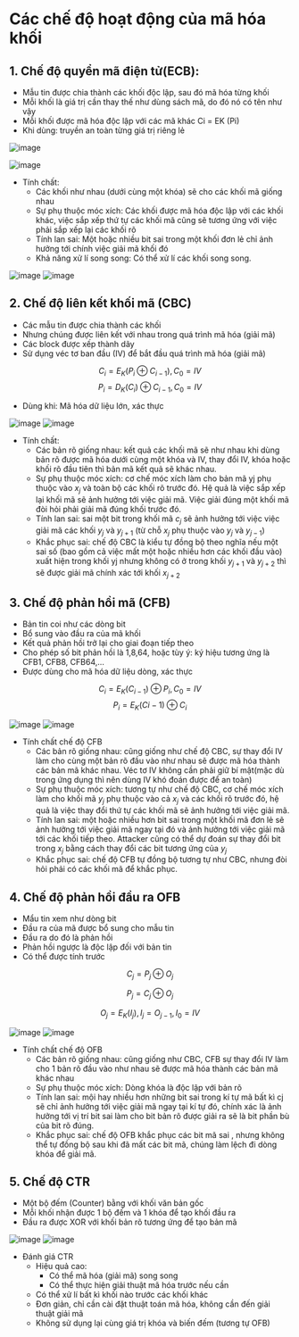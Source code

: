 # Các chế độ hoạt động của mã hóa khối

## 1. Chế độ quyển mã điện tử(ECB):

- Mẫu tin được chia thành các khối độc lập, sau đó mã hóa từng khối
- Mỗi khối là giá trị cần thay thế như dùng sách mã, do đó nó có tên như vậy
- Mỗi khối được mã hóa độc lập với các mã khác Ci = EK (Pi)
- Khi dùng: truyền an toàn từng giá trị riêng lẻ

![image](image7.png)

![image](image8.png)

- Tính chất:
    + Các khối như nhau (dưới cùng một khóa) sẽ cho các khối mã giống nhau
    + Sự phụ thuộc móc xích: Các khối được mã hóa độc lập với các khối khác, việc sắp xếp thứ tự các khối mã cũng sẽ tương ứng với việc phải sắp xếp lại các khối rõ
    + Tính lan sai: Một hoặc nhiều bit sai trong một khối đơn lẻ chỉ ảnh hưởng tới chính việc giải mã khối đó
    + Khả năng xử lí song song: Có thể xử lí các khối song song.

![image](image9.jpg)
![image](image10.jpg) 

## 2. Chế độ liên kết khối mã (CBC)
- Các mẫu tin được chia thành các khối
- Nhưng chúng được liên kết với nhau trong quá trình mã hóa (giải mã)
- Các block được xếp thành dãy
- Sử dụng véc tơ ban đầu (IV) để bắt đầu quá trình mã hóa (giải mã)

$$C_{i}  = E_{K} (P_{i} \oplus C_{i - 1}), C_{0} = IV$$
$$P_{i} = D_{K}(C_{i}) \oplus C_{i - 1} , C_{0} = IV$$

-  Dùng khi: Mã hóa dữ liệu lớn, xác thực

![image](image11.png)
![image](image12.png)

- Tính chất:
    + Các bản rõ giống nhau: kết quả các khối mã sẽ như nhau khi dùng bản rõ được mã hóa dưới cùng một khóa và IV, thay đổi IV, khóa hoặc khối rõ đầu tiên thì bản mã kết quả sẽ khác nhau.
    + Sự phụ thuộc móc xích: cơ chế móc xích làm cho bản mã yj phụ thuộc vào $x_{j}$ và toàn bộ các khối rõ trước đó. Hệ quả là việc sắp xếp lại khối mã sẽ ảnh hưởng tới việc giải mã. Việc giải đúng một khối mã đòi hỏi phải giải mã đúng khối trước đó.
    + Tính lan sai: sai một bit trong khối mã $c_{j}$ sẽ ảnh hưởng tới việc việc giải mã các khối $y_{j}$ và $y_{j + 1}$ (từ chỗ  $x_{j}$ phụ thuộc vào $y_{j}$ và $y_{j - 1}$)
    + Khắc phục sai: chế độ CBC là kiểu tự đồng bộ theo nghĩa nếu một sai số (bao gồm cả việc mất một hoặc nhiều hơn các khối đầu vào) xuất hiện trong khối yj  nhưng không có ở trong khối $y_{j + 1}$ và $y_{j + 2}$ thì sẽ được giải mã chính xác tới khối $x_{j + 2}$ 

## 3. Chế độ phản hồi mã (CFB)
- Bản tin coi như các dòng bit
- Bổ sung vào đầu ra của mã khối
- Kết quả phản hồi trở lại cho giai đoạn tiếp theo
- Cho phép số bit phản hồi là 1,8,64, hoặc tùy ý: ký hiệu tương ứng là CFB1, CFB8, CFB64,…
- Được dùng cho mã hóa dữ liệu dòng, xác thực

$$C_{i} = E_{K}(C_{i-1}) \oplus P_{i} , C_{0}  = IV$$
$$P_{i} = E_{K}(C{i-1}) \oplus C_{i}$$

![image](image13.png)
![image](image14.png)

- Tính chất chế độ CFB
    + Các bản rõ giống nhau: cũng giống như chế độ CBC, sự thay đổi IV làm cho cùng một bản rõ đầu vào như nhau sẽ được mã hóa thành các bản mã khác nhau. Véc tơ IV không cần phải giữ bí mật(mặc dù trong ứng dụng thì nên dùng IV khó đoán được để an toàn)
    + Sự phụ thuộc móc xích: tương tự như chế độ CBC, cơ chế móc xích làm cho khối mã $y_{j}$ phụ thuộc vào cả $x_{j}$ và các khối rõ trước đó, hệ quả là việc thay đổi thứ tự các khối mã sẽ ảnh hưởng tới việc giải mã.
    + Tính lan sai: một hoặc nhiều hơn bit sai trong một khối mã đơn lẻ sẽ ảnh hưởng tới việc giải mã ngay tại đó và ảnh hưởng tới việc giải mã tới các khối tiếp theo. Attacker cũng có thể dự đoán sự thay đổi bit trong $x_{j}$ bằng cách thay đổi các bit tương ứng của $y_{j}$
    + Khắc phục sai: chế độ CFB tự đồng bộ tương tự như CBC, nhưng đòi hỏi phải có các khối mã để khắc phục.

## 4. Chế độ phản hồi đầu ra OFB
- Mẩu tin xem như dòng bit
- Đầu ra của mã được bổ sung cho mẫu tin
- Đầu ra do đó là phản hồi
- Phản hồi ngược là độc lập đối với bản tin
- Có thể được tính trước

$$C_{j} = P_{j} \oplus O_{j}$$

$$P_{j} = C_{j} \oplus O_{j}$$

$$O_{j} = E_{K}(I_{j}),I_{j} = O_{j-1},I_{0} = IV$$

![image](image15.png)
![image](image16.png)

- Tính chất chế độ OFB
    + Các bản rõ giống nhau: cũng giống như CBC, CFB sự thay đổi IV làm cho 1 bản rõ đầu vào như nhau sẽ được mã hóa thành các bản mã khác nhau
    + Sự phụ thuộc móc xích: Dòng khóa là độc lập với bản rõ
    + Tính lan sai: mội hay nhiều hơn những bit sai trong kí tự mã bất kì cj sẽ chỉ ảnh hưởng tới việc giải mã ngay tại kí tự đó, chính xác là ảnh hưởng tới vị trí bit sai làm cho bit bản rõ được giải ra sẽ là bit phần bù của bit rõ đúng.
    + Khắc phục sai: chế độ OFB khắc phục các bit mã sai , nhưng không thể tự đồng bộ sau khi đã mất các bit mã, chúng làm lệch đi dòng khóa để giải mã.

## 5. Chế độ CTR
- Một bộ đếm (Counter) bằng với khối văn bản gốc
- Mỗi khối nhận được 1 bộ đếm và 1 khóa để tạo khối đầu ra
- Đầu ra được XOR với khối bản rõ tương ứng để tạo bản mã

![image](image17.png)
![image](image18.png)

- Đánh giá CTR
    + Hiệu quả cao: 
        - Có thể mã hóa (giải mã) song song
        - Có thể thực hiện giải thuật mã hóa trước nếu cần
    +  Có thể xử lí bất kì khối nào trước các khối khác
    + Đơn giản, chỉ cần cài đặt thuật toán mã hóa, không cần đến giải thuật giải mã
    + Không sử dụng lại cùng giá trị khóa và biến đếm (tương tự OFB)
